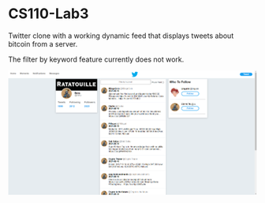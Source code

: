# CS110-Lab3
Twitter clone with a working dynamic feed that displays tweets about bitcoin from a server.

The filter by keyword feature currently does not work.

<img src="Lab 3/images/demo.png" width="850">
